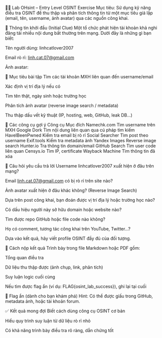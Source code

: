 🕵️‍♂️ Lab OHsint – Entry Level OSINT Exercise
Mục tiêu: Sử dụng kỹ năng điều tra OSINT để thu thập và phân tích thông tin từ một mục tiêu giả lập (email, tên, username, ảnh avatar) qua các nguồn công khai.

🧩 Thông tin khởi đầu (Initial Clue)
Một tổ chức phát hiện tài khoản khả nghi đăng tải nhiều nội dung bất thường trên mạng. Dưới đây là những gì bạn biết:

Tên người dùng: linhcatlover2007

Email rò rỉ: linh.cat.07@gmail.com

Ảnh avatar:

🎯 Mục tiêu bài tập
Tìm các tài khoản MXH liên quan đến username/email

Xác định vị trí địa lý nếu có

Tìm tên thật, ngày sinh hoặc trường học

Phân tích ảnh avatar (reverse image search / metadata)

Thu thập dấu vết kỹ thuật (IP, hosting, web, GitHub, leak DB...)

🔧 Các công cụ gợi ý
Công cụ	Mục đích
Namechk.com	Tìm username trên MXH
Google Dork	Tìm nội dung liên quan qua cú pháp tìm kiếm
HaveIBeenPwned	Kiểm tra email bị rò rỉ
Social Searcher	Tìm post theo username
Exif.tools	Kiểm tra metadata ảnh
Yandex Images	Reverse image search
Hunter.io	Tra thông tin domain/email
GitHub Search	Tìm user code liên quan
Censys.io	Tìm IP, certificate
Wayback Machine	Tìm thông tin đã xóa

🧠 Câu hỏi yêu cầu trả lời
Username linhcatlover2007 xuất hiện ở đâu trên mạng?

Email linh.cat.07@gmail.com có bị rò rỉ trên site nào?

Ảnh avatar xuất hiện ở đâu khác không? (Reverse Image Search)

Dựa trên post công khai, bạn đoán được vị trí địa lý hoặc trường học nào?

Có dấu hiệu người này sở hữu domain hoặc website nào?

Tìm được repo GitHub hoặc file code nào không?

Họ có comment, tương tác công khai trên YouTube, Twitter...?

Dựa vào kết quả, hãy viết profile OSINT đầy đủ của đối tượng.

📝 Cách nộp kết quả
Trình bày trong file Markdown hoặc PDF gồm:

Tổng quan điều tra

Dữ liệu thu thập được (ảnh chụp, link, phân tích)

Suy luận logic cuối cùng

Nếu tìm được flag ẩn (ví dụ: FLAG{osint_lab_success}), ghi lại tại cuối

🚨 Flag ẩn (dành cho bạn khám phá)
Hint: Có thể được giấu trong GitHub, metadata ảnh, hoặc tài khoản forum.

✅ Kết quả mong đợi
Biết cách dùng công cụ OSINT cơ bản

Hiểu quy trình suy luận từ dữ liệu rò rỉ nhỏ

Có khả năng trình bày điều tra rõ ràng, dẫn chứng tốt


